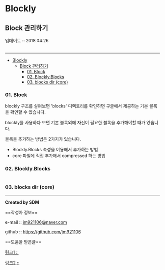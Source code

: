 # Blockly
## Block 관리하기
<div class="pull-right">  업데이트 :: 2018.04.26 </div><br>

---

<!-- @import "[TOC]" {cmd="toc" depthFrom=1 depthTo=6 orderedList=false} -->
<!-- code_chunk_output -->

* [Blockly](#blockly)
	* [Block 관리하기](#block-관리하기)
		* [01. Block](#01-block)
		* [02. Blockly.Blocks](#02-blocklyblocks)
		* [03. blocks dir (core)](#03-blocks-dir-core)

<!-- /code_chunk_output -->

### 01. Block

blockly 구조를 살펴보면 'blocks' 디렉토리를 확인하면 구글에서 제공하는 기본 블록을 확인할 수 있습니다.

blockly를 사용하다 보면 기본 블록외에 자신이 필요한 블록을 추가해야할 때가 있습니다.

블록을 추가하는 방법은 2가지가 있습니다.

- Blockly.Blocks 속성을 이용해서 추가하는 방법
- core 파일에 직접 추가해서 compressed 하는 방법

### 02. Blockly.Blocks

```js

```

### 03. blocks dir (core)

---

**Created by SDM**

==작성자 정보==

e-mail :: jm921106@naver.com

github :: https://github.com/jm921106

==도움을 받은글==

[링크1 :: ]()

[링크2 :: ]()
